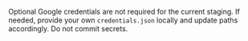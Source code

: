 Optional Google credentials are not required for the current staging. If needed, provide your own `credentials.json` locally and update paths accordingly. Do not commit secrets.

